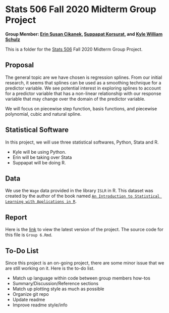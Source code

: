 # Stats 506 Fall 2020 Midterm Group Project
**Group Member: [Erin Susan Cikanek](https://github.com/ecikanek/Stats506_public), [Suppapat Korsurat](https://github.com/skorsu/Stats506_public), and [Kyle William Schulz](https://github.com/kylewschulz/Stats506_public)**  

This is a folder for the [Stats 506](https://github.com/jbhender/Stats506_F20) Fall 2020 Midterm Group Project.  

## Proposal
The general topic are we have chosen is regression splines. From our initial research, it seems
that splines can be used as a smoothing technique for a predictor variable. We see potential interest
in exploring splines to account for a predictor variable that has a non-linear relationship with our 
response variable that may change over the domain of the predictor variable.  

We will focus on piecewise step function, basis functions, and piecewise polynomial, cubic and natural spline. 

## Statistical Software
In this project, we will use three statistical softwares, Python, Stata and R.
* Kyle will be using Python.
* Erin will be taking over Stata
* Suppapat will be doing R.

## Data
We use the `Wage` data provided in the library `ISLR` in R. This dataset was created by the author of the book named [`An Introduction to Statistical Learning with Applications in R`](http://faculty.marshall.usc.edu/gareth-james/ISL/).  

## Report
Here is the [link](https://raw.githack.com/skorsu/Stats506_Project/main/Group-6.html) to view the latest version of the project. The source code for this file is `Group 6.Rmd`.  

## To-Do List
Since this project is an on-going project, there are some minor issue that we are still working on it. Here is the to-do list.

* Match up language within code between group members how-tos
* Summary/Discussion/Reference sections
* Match up plotting style as much as possible
* Organize git repo
* Update readme
* Improve readme style/info